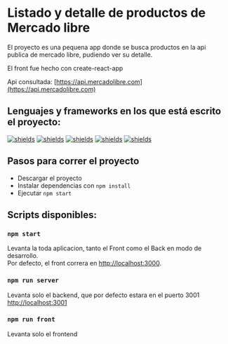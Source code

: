 # Listado y detalle de productos de Mercado libre

El proyecto es una pequena app donde se busca productos en la api publica de mercado libre, pudiendo ver su detalle.

El front fue hecho con create-react-app

Api consultada: [https://api.mercadolibre.com](https://api.mercadolibre.com)

## Lenguajes y frameworks en los que está escrito el proyecto:
[![shields](https://img.shields.io/badge/-JavaScript-F7DF1E?style=flat&logo=JavaScript&logoColor=black
)](https://shields.io)
[![shields](https://img.shields.io/badge/-React-61D0FB?style=flat&logo=react&logoColor=white
)](https://shields.io)
[![shields](https://img.shields.io/badge/-React%20Router-CA4245?style=flat&logo=ReactRouter&logoColor=black
)](https://shields.io)
[![shields](https://img.shields.io/badge/-Sass-CC6699?style=flat&logo=sass&logoColor=white
)](https://shields.io)
[![shields](https://img.shields.io/badge/-Express-000000?style=flat&logo=express&logoColor=white
)](https://shields.io)

## Pasos para correr el proyecto
- Descargar el proyecto
- Instalar dependencias con `npm install`
- Ejecutar `npm start`

## Scripts disponibles:


### `npm start`

Levanta la toda aplicacion, tanto el Front como el Back en modo de desarrollo.\
Por defecto, el front correra en [http://localhost:3000](http://localhost:3000).

### `npm run server`

Levanta solo el backend, que por defecto estara en el puerto 3001 [http://localhost:3001](http://localhost:3001)

### `npm run front`

Levanta solo el frontend


